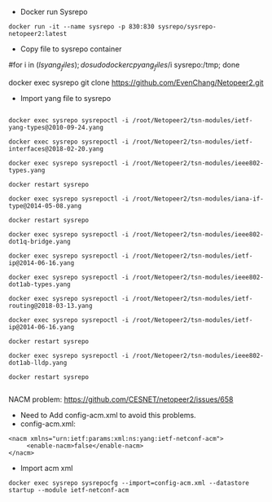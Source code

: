 - Docker run Sysrepo
```docker run --network host --name yang-explore -it yang-explore:2 bash
docker run -it --name sysrepo -p 830:830 sysrepo/sysrepo-netopeer2:latest
```
- Copy file to sysrepo container

#for i in $(ls yang_files); do  sudo docker cp yang_files/$i  sysrepo:/tmp;  done

docker exec sysrepo git clone https://github.com/EvenChang/Netopeer2.git

- Import yang file to sysrepo
```docker exec sysrepo sysrepoctl -i /root/Netopeer2/tsn-modules/ieee802-dot1q-types.yang

docker exec sysrepo sysrepoctl -i /root/Netopeer2/tsn-modules/ietf-yang-types@2010-09-24.yang

docker exec sysrepo sysrepoctl -i /root/Netopeer2/tsn-modules/ietf-interfaces@2018-02-20.yang

docker exec sysrepo sysrepoctl -i /root/Netopeer2/tsn-modules/ieee802-types.yang

docker restart sysrepo

docker exec sysrepo sysrepoctl -i /root/Netopeer2/tsn-modules/iana-if-type@2014-05-08.yang

docker restart sysrepo

docker exec sysrepo sysrepoctl -i /root/Netopeer2/tsn-modules/ieee802-dot1q-bridge.yang

docker exec sysrepo sysrepoctl -i /root/Netopeer2/tsn-modules/ietf-ip@2014-06-16.yang

docker exec sysrepo sysrepoctl -i /root/Netopeer2/tsn-modules/ieee802-dot1ab-types.yang

docker exec sysrepo sysrepoctl -i /root/Netopeer2/tsn-modules/ietf-routing@2018-03-13.yang

docker exec sysrepo sysrepoctl -i /root/Netopeer2/tsn-modules/ietf-ip@2014-06-16.yang

docker restart sysrepo

docker exec sysrepo sysrepoctl -i /root/Netopeer2/tsn-modules/ieee802-dot1ab-lldp.yang

docker restart sysrepo


```

NACM problem:
https://github.com/CESNET/netopeer2/issues/658

- Need to Add config-acm.xml to avoid this problems.
- config-acm.xml:
```
<nacm xmlns="urn:ietf:params:xml:ns:yang:ietf-netconf-acm">
     <enable-nacm>false</enable-nacm>
</nacm>
```

- Import acm xml 
```
docker exec sysrepo sysrepocfg --import=config-acm.xml --datastore startup --module ietf-netconf-acm
```
